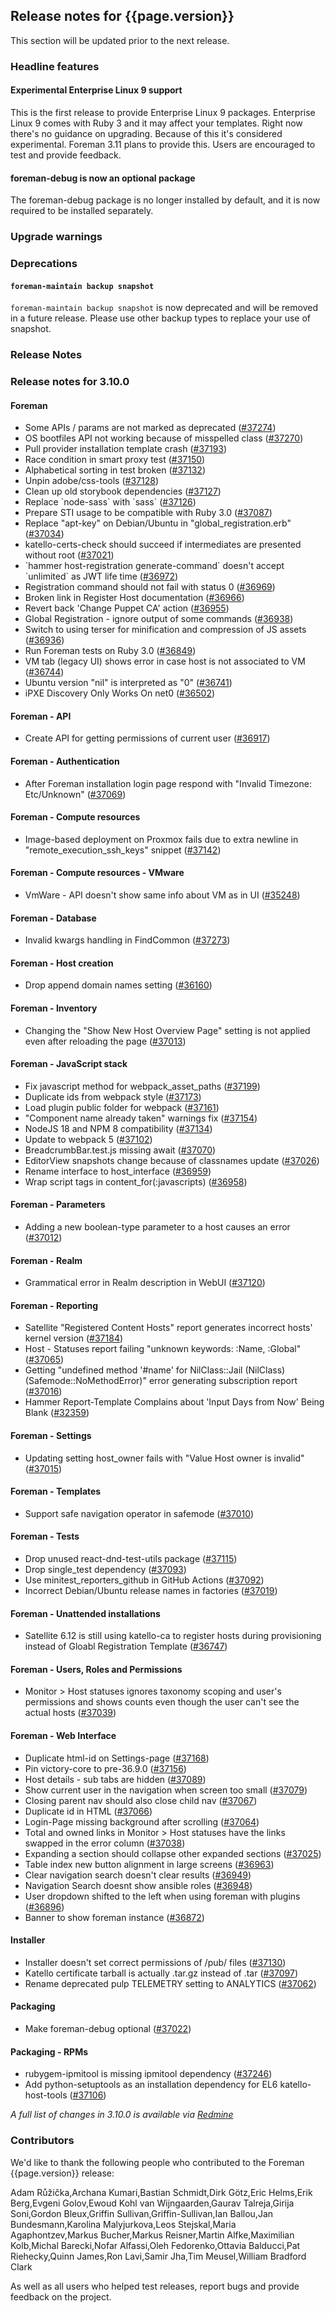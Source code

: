 ## Release notes for {{page.version}}

This section will be updated prior to the next release.

### Headline features

#### Experimental Enterprise Linux 9 support

This is the first release to provide Enterprise Linux 9 packages.
Enterprise Linux 9 comes with Ruby 3 and it may affect your templates.
Right now there's no guidance on upgrading.
Because of this it's considered experimental.
Foreman 3.11 plans to provide this.
Users are encouraged to test and provide feedback.

#### foreman-debug is now an optional package

The foreman-debug package is no longer installed by default, and it is now required to be installed separately.

### Upgrade warnings

### Deprecations
#### `foreman-maintain backup snapshot`
`foreman-maintain backup snapshot` is now deprecated and will be removed in a future release.
Please use other backup types to replace your use of snapshot.

### Release Notes

### Release notes for 3.10.0
#### Foreman
* Some APIs / params are not marked as deprecated ([#37274](https://projects.theforeman.org/issues/37274))
* OS bootfiles API not working because of misspelled class ([#37270](https://projects.theforeman.org/issues/37270))
* Pull provider installation template crash ([#37193](https://projects.theforeman.org/issues/37193))
* Race condition in smart proxy test ([#37150](https://projects.theforeman.org/issues/37150))
* Alphabetical sorting in test broken ([#37132](https://projects.theforeman.org/issues/37132))
* Unpin adobe/css-tools ([#37128](https://projects.theforeman.org/issues/37128))
* Clean up old storybook dependencies ([#37127](https://projects.theforeman.org/issues/37127))
* Replace \`node-sass\` with \`sass\` ([#37126](https://projects.theforeman.org/issues/37126))
* Prepare STI usage to be compatible with Ruby 3.0 ([#37087](https://projects.theforeman.org/issues/37087))
* Replace "apt-key" on Debian/Ubuntu in "global_registration.erb" ([#37034](https://projects.theforeman.org/issues/37034))
* katello-certs-check should succeed if intermediates are presented without root ([#37021](https://projects.theforeman.org/issues/37021))
* \`hammer host-registration generate-command\` doesn't accept \`unlimited\` as JWT life time ([#36972](https://projects.theforeman.org/issues/36972))
* Registration command should not fail with status 0 ([#36969](https://projects.theforeman.org/issues/36969))
* Broken link in Register Host documentation  ([#36966](https://projects.theforeman.org/issues/36966))
* Revert back 'Change Puppet CA' action ([#36955](https://projects.theforeman.org/issues/36955))
* Global Registration - ignore output of some commands ([#36938](https://projects.theforeman.org/issues/36938))
* Switch to using terser for minification and compression of JS assets ([#36936](https://projects.theforeman.org/issues/36936))
* Run Foreman tests on Ruby 3.0 ([#36849](https://projects.theforeman.org/issues/36849))
* VM tab (legacy UI) shows error in case host is not associated to VM ([#36744](https://projects.theforeman.org/issues/36744))
* Ubuntu version "nil" is interpreted as "0" ([#36741](https://projects.theforeman.org/issues/36741))
* iPXE Discovery Only Works On net0 ([#36502](https://projects.theforeman.org/issues/36502))

#### Foreman - API
* Create API for getting permissions of current user ([#36917](https://projects.theforeman.org/issues/36917))

#### Foreman - Authentication
* After Foreman installation login page respond with  "Invalid Timezone: Etc/Unknown" ([#37069](https://projects.theforeman.org/issues/37069))

#### Foreman - Compute resources
* Image-based deployment on Proxmox fails due to extra newline in "remote_execution_ssh_keys" snippet ([#37142](https://projects.theforeman.org/issues/37142))

#### Foreman - Compute resources - VMware
* VmWare - API doesn't show same info about VM as in UI ([#35248](https://projects.theforeman.org/issues/35248))

#### Foreman - Database
* Invalid kwargs handling in FindCommon ([#37273](https://projects.theforeman.org/issues/37273))

#### Foreman - Host creation
* Drop append domain names setting ([#36160](https://projects.theforeman.org/issues/36160))

#### Foreman - Inventory
* Changing the "Show New Host Overview Page" setting is not applied even after reloading the page ([#37013](https://projects.theforeman.org/issues/37013))

#### Foreman - JavaScript stack
* Fix javascript method for webpack_asset_paths  ([#37199](https://projects.theforeman.org/issues/37199))
* Duplicate ids from webpack style ([#37173](https://projects.theforeman.org/issues/37173))
* Load plugin public folder for webpack ([#37161](https://projects.theforeman.org/issues/37161))
* "Component name already taken" warnings fix ([#37154](https://projects.theforeman.org/issues/37154))
* NodeJS 18 and NPM 8 compatibility ([#37134](https://projects.theforeman.org/issues/37134))
* Update to webpack 5 ([#37102](https://projects.theforeman.org/issues/37102))
* BreadcrumbBar.test.js missing await ([#37070](https://projects.theforeman.org/issues/37070))
* EditorView snapshots change because of classnames update ([#37026](https://projects.theforeman.org/issues/37026))
* Rename interface to host_interface ([#36959](https://projects.theforeman.org/issues/36959))
* Wrap script tags in content_for(:javascripts) ([#36958](https://projects.theforeman.org/issues/36958))

#### Foreman - Parameters
* Adding a new boolean-type parameter to a host causes an error ([#37012](https://projects.theforeman.org/issues/37012))

#### Foreman - Realm
* Grammatical error in Realm description in WebUI ([#37120](https://projects.theforeman.org/issues/37120))

#### Foreman - Reporting
* Satellite "Registered Content Hosts" report generates incorrect hosts' kernel version  ([#37184](https://projects.theforeman.org/issues/37184))
* Host - Statuses report failing "unknown keywords: :Name, :Global" ([#37065](https://projects.theforeman.org/issues/37065))
* Getting "undefined method '#name' for NilClass::Jail (NilClass) (Safemode::NoMethodError)" error generating subscription report  ([#37016](https://projects.theforeman.org/issues/37016))
* Hammer Report-Template Complains about 'Input Days from Now' Being Blank ([#32359](https://projects.theforeman.org/issues/32359))

#### Foreman - Settings
* Updating setting host_owner fails with "Value Host owner is invalid" ([#37015](https://projects.theforeman.org/issues/37015))

#### Foreman - Templates
* Support safe navigation operator in safemode ([#37010](https://projects.theforeman.org/issues/37010))

#### Foreman - Tests
* Drop unused react-dnd-test-utils package ([#37115](https://projects.theforeman.org/issues/37115))
* Drop single_test  dependency ([#37093](https://projects.theforeman.org/issues/37093))
* Use minitest_reporters_github in GitHub Actions ([#37092](https://projects.theforeman.org/issues/37092))
* Incorrect Debian/Ubuntu release names in factories ([#37019](https://projects.theforeman.org/issues/37019))

#### Foreman - Unattended installations
* Satellite 6.12 is still using katello-ca to register hosts during provisioning instead of Gloabl Registration Template ([#36747](https://projects.theforeman.org/issues/36747))

#### Foreman - Users, Roles and Permissions
* Monitor &gt; Host statuses ignores taxonomy scoping and user's permissions and shows counts even though the user can't see the actual hosts ([#37039](https://projects.theforeman.org/issues/37039))

#### Foreman - Web Interface
* Duplicate html-id on Settings-page ([#37168](https://projects.theforeman.org/issues/37168))
* Pin victory-core to pre-36.9.0 ([#37156](https://projects.theforeman.org/issues/37156))
* Host details - sub tabs are hidden ([#37089](https://projects.theforeman.org/issues/37089))
* Show current user in the navigation when screen too small ([#37079](https://projects.theforeman.org/issues/37079))
* Closing parent nav should also close child nav ([#37067](https://projects.theforeman.org/issues/37067))
* Duplicate id in HTML ([#37066](https://projects.theforeman.org/issues/37066))
* Login-Page missing background after scrolling ([#37064](https://projects.theforeman.org/issues/37064))
* Total and owned links in Monitor &gt; Host statuses have the links swapped in the error column ([#37038](https://projects.theforeman.org/issues/37038))
* Expanding a section should collapse other expanded sections ([#37025](https://projects.theforeman.org/issues/37025))
* Table index new button alignment in large screens ([#36963](https://projects.theforeman.org/issues/36963))
* Clear navigation search doesn't clear results ([#36949](https://projects.theforeman.org/issues/36949))
* Navigation Search doesnt show ansible roles ([#36948](https://projects.theforeman.org/issues/36948))
* User dropdown shifted to the left when using foreman with plugins ([#36896](https://projects.theforeman.org/issues/36896))
* Banner to show foreman instance  ([#36872](https://projects.theforeman.org/issues/36872))

#### Installer
* Installer doesn't set correct permissions of /pub/ files ([#37130](https://projects.theforeman.org/issues/37130))
* Katello certificate tarball is actually .tar.gz instead of .tar ([#37097](https://projects.theforeman.org/issues/37097))
* Rename deprecated pulp TELEMETRY setting to ANALYTICS ([#37062](https://projects.theforeman.org/issues/37062))

#### Packaging
* Make foreman-debug optional ([#37022](https://projects.theforeman.org/issues/37022))

#### Packaging - RPMs
* rubygem-ipmitool is missing ipmitool dependency ([#37246](https://projects.theforeman.org/issues/37246))
* Add python-setuptools as an installation dependency for EL6 katello-host-tools ([#37106](https://projects.theforeman.org/issues/37106))

*A full list of changes in 3.10.0 is available via [Redmine](https://projects.theforeman.org/issues?set_filter=1&sort=id%3Adesc&status_id=closed&f[]=cf_12&op[cf_12]=%3D&v[cf_12]=1789)*

### Contributors

We'd like to thank the following people who contributed to the Foreman {{page.version}} release:

Adam Růžička,Archana Kumari,Bastian Schmidt,Dirk Götz,Eric Helms,Erik Berg,Evgeni Golov,Ewoud Kohl van Wijngaarden,Gaurav Talreja,Girija Soni,Gordon Bleux,Griffin Sullivan,Griffin-Sullivan,Ian Ballou,Jan Bundesmann,Karolina Malyjurkova,Leos Stejskal,Maria Agaphontzev,Markus Bucher,Markus Reisner,Martin Alfke,Maximilian Kolb,Michal Barecki,Nofar Alfassi,Oleh Fedorenko,Ottavia Balducci,Pat Riehecky,Quinn James,Ron Lavi,Samir Jha,Tim Meusel,William Bradford Clark

As well as all users who helped test releases, report bugs and provide feedback on the project.
